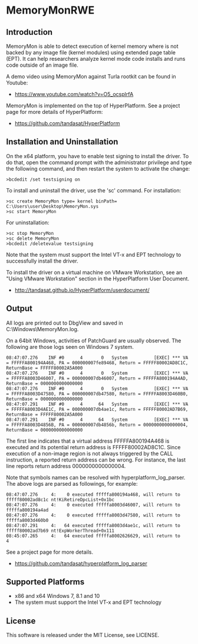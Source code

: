 MemoryMonRWE
=============

Introduction
-------------
MemoryMon is able to detect execution of kernel memory where is not backed by
any image file (kernel modules) using extended page table (EPT). It can help
researchers analyze kernel mode code installs and runs code outside of an image
file.

A demo video using MemoryMon against Turla rootkit can be found in Youtube:
- https://www.youtube.com/watch?v=O5_ocsplrfA

MemoryMon is implemented on the top of HyperPlatform. See a project page for
more details of HyperPlatform:
- https://github.com/tandasat/HyperPlatform


Installation and Uninstallation
--------------------------------
On the x64 platform, you have to enable test signing to install the driver.
To do that, open the command prompt with the administrator privilege and type
the following command, and then restart the system to activate the change:

    >bcdedit /set testsigning on

To install and uninstall the driver, use the 'sc' command. For installation:

    >sc create MemoryMon type= kernel binPath= C:\Users\user\Desktop\MemoryMon.sys
    >sc start MemoryMon

For uninstallation:

    >sc stop MemoryMon
    >sc delete MemoryMon
    >bcdedit /deletevalue testsigning


Note that the system must support the Intel VT-x and EPT technology to
successfully install the driver.

To install the driver on a virtual machine on VMware Workstation, see an "Using
VMware Workstation" section in the HyperPlatform User Document.
- http://tandasat.github.io/HyperPlatform/userdocument/


Output
-------
All logs are printed out to DbgView and saved in C:\Windows\MemoryMon.log.

On a 64bit Windows, activities of PatchGuard are usually observed. The following
are those logs seen on Windows 7 system.

    08:47:07.276	INF	#0	    4	    0	System         	[EXEC] *** VA = FFFFFA800194A468, PA = 000000007fe89468, Return = FFFFF80002AD8C1C, ReturnBase = FFFFF80002A5A000
    08:47:07.276	INF	#0	    4	    0	System         	[EXEC] *** VA = FFFFFA8003D46007, PA = 000000007db46007, Return = FFFFFA800194A4AD, ReturnBase = 0000000000000000
    08:47:07.276	INF	#0	    4	    0	System         	[EXEC] *** VA = FFFFFA8003D47580, PA = 000000007db47580, Return = FFFFFA8003D460B0, ReturnBase = 0000000000000000
    08:47:07.291	INF	#0	    4	   64	System         	[EXEC] *** VA = FFFFFA8003D4AE1C, PA = 000000007db4ae1c, Return = FFFFF80002AD7B69, ReturnBase = FFFFF80002A5A000
    08:47:07.291	INF	#0	    4	   64	System         	[EXEC] *** VA = FFFFFA8003D4856B, PA = 000000007db4856b, Return = 0000000000000004, ReturnBase = 0000000000000000

The first line indicates that a virtual address FFFFFA800194A468 is executed and
its potential return address is FFFFF80002AD8C1C. Since execution of a non-image
region is not always triggered by the CALL instruction, a reported return address
can be wrong. For instance, the last line reports return address 0000000000000004.

Note that symbols names can be resolved with hyperplatform_log_parser. The above
logs are parsed as followings, for example:

    08:47:07.276     4:    0 executed fffffa800194a468, will return to fffff80002ad8c1c nt!KiRetireDpcList+0x1bc
    08:47:07.276     4:    0 executed fffffa8003d46007, will return to fffffa800194a4ad
    08:47:07.276     4:    0 executed fffffa8003d47580, will return to fffffa8003d460b0
    08:47:07.291     4:   64 executed fffffa8003d4ae1c, will return to fffff80002ad7b69 nt!ExpWorkerThread+0x111
    08:45:07.265     4:   64 executed fffffa8002626629, will return to                4

See a project page for more details.
- https://github.com/tandasat/hyperplatform_log_parser


Supported Platforms
----------------------
- x86 and x64 Windows 7, 8.1 and 10
- The system must support the Intel VT-x and EPT technology


License
--------
This software is released under the MIT License, see LICENSE.
